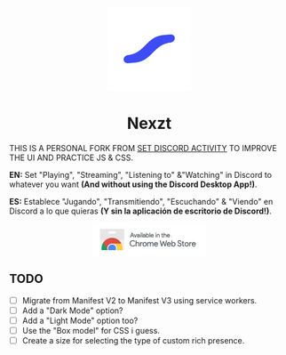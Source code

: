 <p align="center">
<img src="./logo.png" width=150>
</p>

<b><h1 align="center">Nexzt</h1></b>

THIS IS A PERSONAL FORK FROM [SET DISCORD ACTIVITY](https://github.com/Sainan/Set-Discord-Activity) TO IMPROVE THE UI AND PRACTICE JS & CSS.

**EN:** Set "Playing", "Streaming", "Listening to" &"Watching" in Discord to whatever you want **(And without using the Discord Desktop App!)**.

**ES:** Establece "Jugando", "Transmitiendo", "Escuchando" & "Viendo" en Discord a lo que quieras **(Y sin la aplicación de escritorio de Discord!)**.

<p align="center">
<a href="https://chrome.google.com/webstore/detail/set-discord-activity/dlmmhgaeahcfkojednnfghfpinbinicj">
<img src="./chromews.png" align="center">
</a></p>


## TODO

- [ ] Migrate from Manifest V2 to Manifest V3 using service workers.
- [ ] Add a "Dark Mode" option?
- [ ] Add a "Light Mode" option too?
- [ ] Use the "Box model" for CSS i guess.
- [ ] Create a size for selecting the type of custom rich presence.

